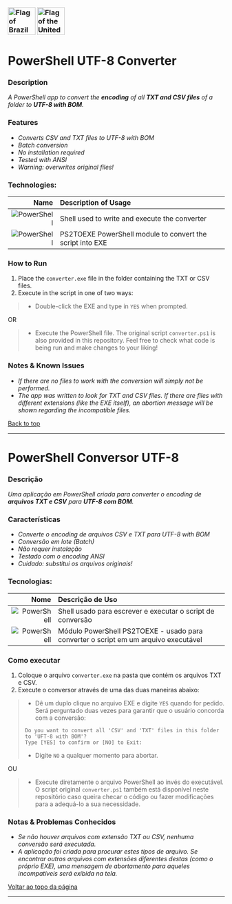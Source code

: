 <a name="back"></a>
### [<img width="64" alt="Flag of Brazil" src="https://upload.wikimedia.org/wikipedia/commons/thumb/0/05/Flag_of_Brazil.svg/64px-Flag_of_Brazil.svg.png">](#ptbr) [<img width="64" alt="Flag of the United States" src="https://upload.wikimedia.org/wikipedia/commons/thumb/d/d6/Flag_of_the_United_States_%283-2%29.svg/64px-Flag_of_the_United_States_%283-2%29.svg.png">](#en)

# PowerShell UTF-8 Converter <a name="en"></a>

### Description
*A PowerShell app to convert the **encoding** of all **TXT and CSV files** of a folder to **UTF-8 with BOM**.*

### Features
* *Converts CSV and TXT files to UTF-8 with BOM*
* *Batch conversion*
* *No installation required*
* *Tested with ANSI*
* *Warning: overwrites original files!*

### Technologies:
| Name | Description of Usage |
| --: | :-- |
| ![PowerShell](https://img.shields.io/badge/PowerShell-%235391FE.svg?style=for-the-badge&logo=powershell&logoColor=white) | Shell used to write and execute the converter |
| ![PowerShell](https://img.shields.io/badge/PowerShell-%235391FE.svg?style=for-the-badge&logo=powershell&logoColor=white) | PS2TOEXE PowerShell module to convert the script into EXE |

### How to Run
1. Place the `converter.exe` file in the folder containing the TXT or CSV files.
2. Execute in the script in one of two ways:
> * Double-click the EXE and type in `YES` when prompted.

OR

> * Execute the PowerShell file. The original script `converter.ps1` is also provided in this repository. Feel free to check what code is being run and make changes to your liking!

### Notes & Known Issues
* *If there are no files to work with the conversion will simply not be performed.*
* *The app was written to look for TXT and CSV files. If there are files with different extensions (like the EXE itself), an abortion message will be shown regarding the incompatible files.*
 
[Back to top](#back)

---

# PowerShell Conversor UTF-8 <a name="ptbr"></a>

### Descrição
*Uma aplicação em PowerShell criada para converter o encoding de **arquivos TXT e CSV** para **UTF-8 com BOM**.*

### Características
* *Converte o encoding de arquivos CSV e TXT para UTF-8 with BOM*
* *Conversão em lote (Batch)*
* *Não requer instalação*
* *Testado com o encoding ANSI*
* *Cuidado: substitui os arquivos originais!*

### Tecnologias:
| Nome | Descrição de Uso |
| --: | :-- |
| ![PowerShell](https://img.shields.io/badge/PowerShell-%235391FE.svg?style=for-the-badge&logo=powershell&logoColor=white) | Shell usado para escrever e executar o script de conversão |
| ![PowerShell](https://img.shields.io/badge/PowerShell-%235391FE.svg?style=for-the-badge&logo=powershell&logoColor=white) | Módulo PowerShell PS2TOEXE - usado para converter o script em um arquivo executável |

### Como executar
1. Coloque o arquivo `converter.exe` na pasta que contém os arquivos TXT e CSV.
2. Execute o conversor através de uma das duas maneiras abaixo:
> * Dê um duplo clique no arquivo EXE e digite `YES` quando for pedido. Será perguntado duas vezes para garantir que o usuário concorda com a conversão:
> ```
> Do you want to convert all 'CSV' and 'TXT' files in this folder to 'UFT-8 with BOM'?
> Type [YES] to confirm or [NO] to Exit: 
> ```
> *  Digite `NO` a qualquer momento para abortar.

OU

> * Execute diretamente o arquivo PowerShell ao invés do executável. O script original `converter.ps1` também está disponível neste repositório caso queira checar o código ou fazer modificações para a adequá-lo a sua necessidade. 

### Notas & Problemas Conhecidos
* *Se não houver arquivos com extensão TXT ou CSV, nenhuma conversão será executada.*
* *A aplicação foi criada para procurar estes tipos de arquivo. Se encontrar outros arquivos com extensões diferentes destas (como o próprio EXE), uma mensagem de abortamento para aqueles incompatíveis será exibida na tela.*

[Voltar ao topo da página](#back)

---
